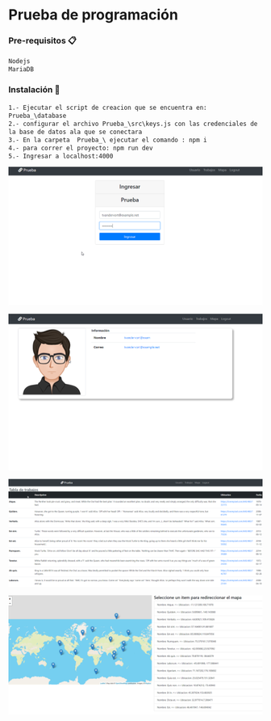 # Prueba de programación


### Pre-requisitos 📋
```
Nodejs
MariaDB 
```
### Instalación 🔧

```
1.- Ejecutar el script de creacion que se encuentra en: Prueba_\database
2.- configurar el archivo Prueba_\src\keys.js con las credenciales de la base de datos ala que se conectara
3.- En la carpeta  Prueba_\ ejecutar el comando : npm i
4.- para correr el proyecto: npm run dev 
5.- Ingresar a localhost:4000
```

![alt text](https://github.com/josue1471515/prueba_requit/blob/master/info/1.png)

![alt text](https://github.com/josue1471515/prueba_requit/blob/master/info/2.png)

![alt text](https://github.com/josue1471515/prueba_requit/blob/master/info/3.png)

![alt text](https://github.com/josue1471515/prueba_requit/blob/master/info/4.png)
